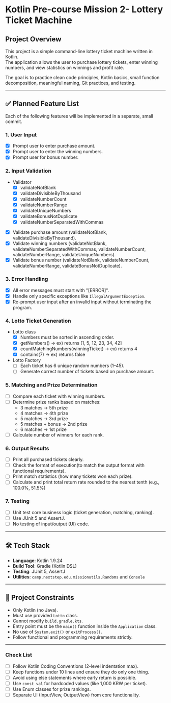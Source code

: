 # Kotlin Pre-course Mission 2- Lottery Ticket Machine

## Project Overview

This project is a simple command-line lottery ticket machine written in Kotlin.  
The application allows the user to purchase lottery tickets, enter winning numbers, and view statistics on winnings and profit rate.

The goal is to practice clean code principles, Kotlin basics, small function decomposition, meaningful naming, Git practices, and testing.

---

## ✅ Planned Feature List

Each of the following features will be implemented in a separate, small commit.

### 1. User Input
- [x] Prompt user to enter purchase amount.
- [x] Prompt user to enter the winning numbers.
- [x] Prompt user for bonus number.

### 2. Input Validation
- Validator
  - [x] validateNotBlank
  - [x] validateDivisibleByThousand
  - [x] validateNumberCount
  - [x] validateNumberRange
  - [x] validateUniqueNumbers
  - [x] validateBonusNotDuplicate
  - [x] validateNumberSeparatedWithCommas
- [x] Validate purchase amount (validateNotBlank, validateDivisibleByThousand).
- [x] Validate winning numbers (validateNotBlank, validateNumberSeparatedWithCommas, validateNumberCount, validateNumberRange, validateUniqueNumbers).
- [x] Validate bonus number (validateNotBlank, validateNumberCount, validateNumberRange, validateBonusNotDuplicate).

### 3. Error Handling
- [x] All error messages must start with "[ERROR]".
- [x] Handle only specific exceptions like `IllegalArgumentException`.
- [x] Re-prompt user input after an invalid input without terminating the program.

### 4. Lotto Ticket Generation
- Lotto class
  - [x] Numbers must be sorted in ascending order.
  - [x] getNumbers() -> ex) returns [1, 5, 12, 23, 34, 42]
  - [x] countMatchingNumbers(winningTicket) -> ex) returns 4
  - [x] contains(7) -> ex) returns false
- Lotto Factory
  - [ ] Each ticket has 6 unique random numbers (1–45).
  - [ ] Generate correct number of tickets based on purchase amount.

### 5. Matching and Prize Determination
- [ ] Compare each ticket with winning numbers.
- [ ] Determine prize ranks based on matches:
    - 3 matches → 5th prize
    - 4 matches → 4th prize
    - 5 matches → 3rd prize
    - 5 matches + bonus → 2nd prize
    - 6 matches → 1st prize
- [ ] Calculate number of winners for each rank.

### 6. Output Results
- [ ] Print all purchased tickets clearly.
- [ ] Check the format of execution(to match the output format with functional requirements).
- [ ] Print match statistics (how many tickets won each prize).
- [ ] Calculate and print total return rate rounded to the nearest tenth (e.g., 100.0%, 51.5%)

### 7. Testing
- [ ] Unit test core business logic (ticket generation, matching, ranking).
- [ ] Use JUnit 5 and AssertJ.
- [ ] No testing of input/output (UI) code.

---

## 🛠️ Tech Stack

- **Language**: Kotlin 1.9.24
- **Build Tool**: Gradle (Kotlin DSL)
- **Testing**: JUnit 5, AssertJ
- **Utilities**: `camp.nextstep.edu.missionutils.Randoms` and `Console`

---

## 🎯 Project Constraints

- Only Kotlin (no Java).
- Must use provided `Lotto` class.
- Cannot modify `build.gradle.kts`.
- Entry point must be the `main()` function inside the `Application` class.
- No use of `System.exit()` or `exitProcess()`.
- Follow functional and programming requirements strictly.

---

### Check List
- [ ] Follow Kotlin Coding Conventions (2-level indentation max).
- [ ] Keep functions under 10 lines and ensure they do only one thing.
- [ ] Avoid using else statements where early return is possible.
- [ ] Use `const val` for hardcoded values (like 1,000 KRW per ticket).
- [ ] Use Enum classes for prize rankings.
- [ ] Separate UI (InputView, OutputView) from core functionality.